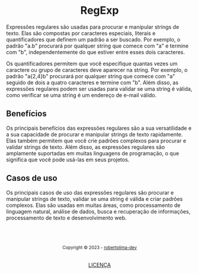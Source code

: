 <h1 align="center">
<br>RegExp 
</h1>

Expressões regulares são usadas para procurar e manipular strings de texto. Elas são compostas por caracteres especiais, literais e quantificadores que definem um padrão a ser buscado. Por exemplo, o padrão "a.b" procurará por qualquer string que comece com "a" e termine com "b", independentemente do que estiver entre esses dois caracteres. 

Os quantificadores permitem que você especifique quantas vezes um caractere ou grupo de caracteres deve aparecer na string. Por exemplo, o padrão "a{2,4}b" procurará por qualquer string que comece com "a" seguido de dois a quatro caracteres e termine com "b". Além disso, as expressões regulares podem ser usadas para validar se uma string é válida, como verificar se uma string é um endereço de e-mail válido.

## Benefícios

Os principais benefícios das expressões regulares são a sua versatilidade e a sua capacidade de procurar e manipular strings de texto rapidamente. Elas também permitem que você crie padrões complexos para procurar e validar strings de texto. Além disso, as expressões regulares são amplamente suportadas em muitas linguagens de programação, o que significa que você pode usá-las em seus projetos.

## Casos de uso

Os principais casos de uso das expressões regulares são procurar e manipular strings de texto, validar se uma string é válida e criar padrões complexos. Elas são usadas em muitas áreas, como processamento de linguagem natural, análise de dados, busca e recuperação de informações, processamento de texto e desenvolvimento web.

<div align="center">
  <br/>
  <br/>
  <br/>
    <div>
      <sub>Copyright © 2023 - <a href="https://github.com/robertolima-dev">robertolima-dev</sub></a>
    </div>
    <br/>
    <p> 
      <a href="https://github.com/robertolima-dev/regexp/blob/main/LICENSE.md">LICENÇA</a>
    </p>
</div>
